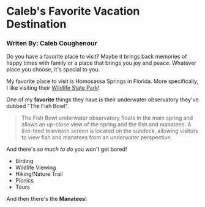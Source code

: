 # Caleb's Favorite Vacation Destination
### Writen By: Caleb Coughenour

Do you have a favorite place to visit? Maybe it brings back memories of happy times with family or a place that brings you joy and peace. Whatever place you choose, it's special to you. 

My favorite place to visit is Homosassa Springs in Florida. More specifically, I like visiting their [Wildlife State Park](https://www.floridastateparks.org/parks-and-trails/ellie-schiller-homosassa-springs-wildlife-state-park)! 

One of my **favorite** things they have is their underwater observatory they've dubbed "The Fish Bowl".

>The Fish Bowl underwater observatory floats in the main spring and allows an up-close view of the spring and the fish and manatees. A live-feed television screen is located on the sundeck, allowing visitors to view fish and manatees from an underwater perspective.

And there's _so much to do_ you won't get bored!

* Birding
* Wildlife Viewing
* Hiking/Nature Trail
* Picnics
* Tours

And then there's the **Manatees**!
